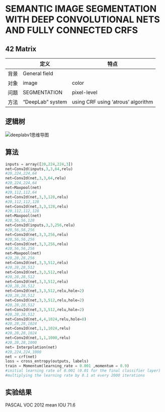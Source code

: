 # SEMANTIC IMAGE SEGMENTATION WITH DEEP CONVOLUTIONAL NETS AND FULLY CONNECTED CRFS  

## 42 Matrix

|      | 定义             | 特点                                |
| ---- | ---------------- | ----------------------------------- |
| 背景 | General field    |                                     |
| 对象 | image            | color                               |
| 问题 | SEGMENTATION     | pixel-level                         |
| 方法 | “DeepLab” system | using CRF using ‘atrous’  algorithm |

## 逻辑树

![deeplabv1思维导图](D:\work_DL\论文阅读\DeepLabV1\deeplabv1思维导图.PNG)

## 算法

```python
inputs = array([20,224,224,3])
net=Conv2d(inputs,3,3,64,relu)
#20,224,224,64
net=Conv2d(net,3,3,64,relu)
#20,224,224,64
net=Maxpool(net)
#20,112,112,64
net=Conv2d(net,3,3,128,relu)
#20,112,112,128
net=Conv2d(net,3,3,128,relu)
#20,112,112,128
net=Maxpool(net)
#20,56,56,128
net=Conv2d(inputs,3,3,256,relu)
#20,56,56,256
net=Conv2d(net,3,3,256,relu)
#20,56,56,256
net=Conv2d(net,3,3,256,relu)
#20,56,56,256
net=Maxpool(net)
#20,28,28,256
net=Conv2d(net,3,3,512,relu)
#20,28,28,512
net=Conv2d(net,3,3,512,relu)
#20,28,28,512
net=Conv2d(net,3,3,512,relu)
#20,28,28,512
net=Conv2d(net,3,3,512,relu,hole=2)
#20,28,28,512
net=Conv2d(net,3,3,512,relu,hole=2)
#20,28,28,512
net=Conv2d(net,3,3,512,relu,hole=2)
#20,28,28,512
net=Conv2d(net,4,4,1024,relu,hole=8)
#20,28,28,1024
net=Conv2d(net,1,1,1024,relu)
#20,28,28,1024
net=Conv2d(net,1,1,1000,relu)
#20,28,28,1000
net= Interpolation(net)
#20,224,224,1000
net = crf(net)
loss = cross_entropy(outputs, labels)
train = Momentum(learning_rate = 0.001 ,momentum = 0.9)
#initial learning rate of 0.001 (0.01 for the final classifier layer)
#multiplying the learning rate by 0.1 at every 2000 iterations
```

## 实验结果

PASCAL VOC 2012   mean IOU  71.6


